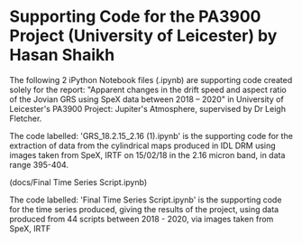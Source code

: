 # Supporting Code for the PA3900 Project (University of Leicester) by Hasan Shaikh

The following 2 iPython Notebook files (.ipynb) are supporting code created solely for the report: "Apparent changes in the drift speed and aspect ratio of the Jovian GRS 
using SpeX data between 2018 – 2020"  in University of Leicester's PA3900 Project: Jupiter's Atmosphere, supervised by Dr Leigh Fletcher. 

The code labelled: 'GRS_18.2.15_2.16 (1).ipynb' is the supporting code for the extraction of data from the cylindrical maps produced in IDL DRM using images taken from 
SpeX, IRTF on 15/02/18 in the 2.16 micron band, in data range 395-404.

(docs/Final Time Series Script.ipynb)

The code labelled: 'Final Time Series Script.ipynb' is the supporting code for the time series produced, giving the results of the project, using data produced from 
44 scripts between 2018 - 2020, via images taken from SpeX, IRTF

